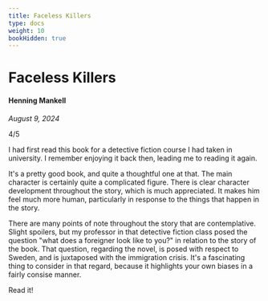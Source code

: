 ```yaml
---
title: Faceless Killers
type: docs
weight: 10
bookHidden: true
---
```


# Faceless Killers

#### Henning Mankell

*August 9, 2024*

4/5

I had first read this book for a detective fiction course I had taken in university. I remember enjoying it back then, leading me to reading it again.  

It's a pretty good book, and quite a thoughtful one at that. The main character is certainly quite a complicated figure. There is clear character development throughout the story, which is much appreciated. It makes him feel much more human, particularly in response to the things that happen in the story.  

There are many points of note throughout the story that are contemplative. Slight spoilers, but my professor in that detective fiction class posed the question "what does a foreigner look like to you?" in relation to the story of the book. That question, regarding the novel, is posed with respect to Sweden, and is juxtaposed with the immigration crisis. It's a fascinating thing to consider in that regard, because it highlights your own biases in a fairly consise manner.  

Read it!
